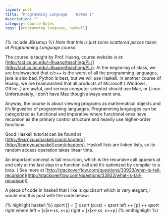 ```yaml
---
layout: post
title: "Programming Language    Notes 1"
description: ""
category: Course Notes 
tags: [programming language, haskell]
---
```

{% include JB/setup %}
*Note that this is just some scattered pieces taken at Programming Language course.*

The course is taught by Prof. Huang, course website is at: [http://acl.cs.qc.edu/~lhuang/teaching/PL/](http://acl.cs.qc.edu/~lhuang/teaching/PL/). At the beginning of class, we are brainwashed that c/c++ is the worst of all the programming languages, java is also bad, Python is best, but we will use Haskell. In another course of Huang, we are brainwashed that all products of Microsoft ( Windows, Office..) are awful, and serious computer scientist should use Mac, or Linux. Unfortunately, I don’t have Mac though always want one.
<!--more-->

Anyway, the course is about viewing programs as mathematical objects and it’s linguistics of programming languages. Programming languages can be categorized as functional and imperative where functional ones have recursion as the primary control structure and heavily use higher-order functions.

Good Haskell tutorial can be found at [http://learnyouahaskell.com/chapters](http://learnyouahaskell.com/chapters). Haskell lists are linked lists, so its random access operation takes linear time. 

An important concept is tail recursion, which is the recursive call appears at and only at the last step in a function call and it’s optimized by compiler to a loop. ( See more at [http://stackoverflow.com/questions/33923/what-is-tail-recursion](http://stackoverflow.com/questions/33923/what-is-tail-recursion))

A piece of code in haskell that I like is quicksort which is very elegant, I would end this post with the code below:

{% highlight haskell %}
qsort [] = []
qsort (p:xs) = qsort left ++ [p] ++ qsort right
    where
        left  = [x|x<-xs, x<p]
        right = [x|x<-xs, x>=p]
{% endhighlight %}

